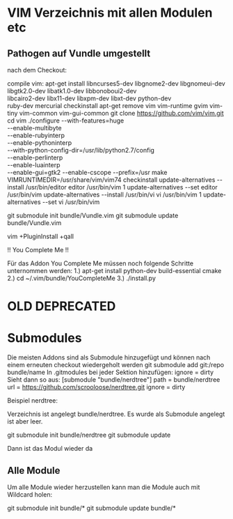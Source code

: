 # VIM Verzeichnis mit allen Modulen etc

## Pathogen auf Vundle umgestellt

nach dem Checkout:

compile vim:
apt-get install libncurses5-dev libgnome2-dev libgnomeui-dev \
    libgtk2.0-dev libatk1.0-dev libbonoboui2-dev \
    libcairo2-dev libx11-dev libxpm-dev libxt-dev python-dev \
    ruby-dev mercurial checkinstall
apt-get remove vim vim-runtime gvim vim-tiny vim-common vim-gui-common
git clone https://github.com/vim/vim.git
cd vim
./configure --with-features=huge \
  --enable-multibyte \
  --enable-rubyinterp \
  --enable-pythoninterp \
  --with-python-config-dir=/usr/lib/python2.7/config \
  --enable-perlinterp \
  --enable-luainterp \
  --enable-gui=gtk2 --enable-cscope --prefix=/usr
make VIMRUNTIMEDIR=/usr/share/vim/vim74
checkinstall
update-alternatives --install /usr/bin/editor editor /usr/bin/vim 1
update-alternatives --set editor /usr/bin/vim
update-alternatives --install /usr/bin/vi vi /usr/bin/vim 1
update-alternatives --set vi /usr/bin/vim

git submodule init bundle/Vundle.vim
git submodule update bundle/Vundle.vim

vim +PluginInstall +qall

!! You Complete Me !!

Für das Addon You Complete Me müssen noch folgende Schritte unternommen werden:
1.) apt-get install python-dev build-essential cmake
2.) cd ~/.vim/bundle/YouCompleteMe
3.) ./install.py

# OLD DEPRECATED

# Submodules

Die meisten Addons sind als Submodule hinzugefügt und können nach einem erneuten checkout wiedergeholt werden
git submodule add git:/repo bundle/name
In .gitmodules bei jeder Sektion hinzufügen: ignore = dirty
Sieht dann so aus: 
[submodule "bundle/nerdtree"]
	path = bundle/nerdtree
	url = https://github.com/scrooloose/nerdtree.git
	ignore = dirty


Beispiel nerdtree:

Verzeichnis ist angelegt bundle/nerdtree. Es wurde als Submodule angelegt ist aber leer.

git submodule init bundle/nerdtree
git submodule update

Dann ist das Modul wieder da


## Alle Module
Um alle Module wieder herzustellen kann man die Module auch mit Wildcard holen:

git submodule init bundle/*
git submodule update bundle/*

